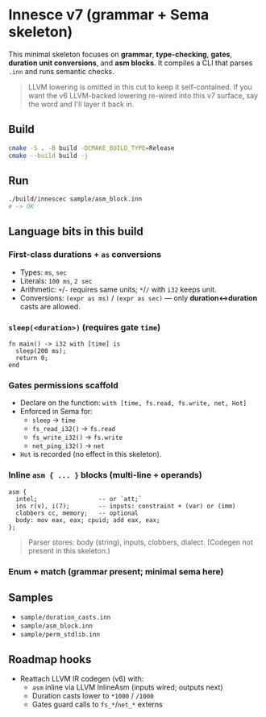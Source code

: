 
# Innesce v7 (grammar + Sema skeleton)

This minimal skeleton focuses on **grammar**, **type-checking**, **gates**, **duration unit conversions**, and **asm blocks**. It compiles a CLI that parses `.inn` and runs semantic checks.

> LLVM lowering is omitted in this cut to keep it self-contained. If you want the v6 LLVM-backed lowering re-wired into this v7 surface, say the word and I'll layer it back in.

## Build
```bash
cmake -S . -B build -DCMAKE_BUILD_TYPE=Release
cmake --build build -j
```

## Run
```bash
./build/innescec sample/asm_block.inn
# -> OK
```

## Language bits in this build

### First-class durations + `as` conversions
- Types: `ms`, `sec`
- Literals: `100 ms`, `2 sec`
- Arithmetic: `+`/`-` requires same units; `*`/`/` with `i32` keeps unit.
- Conversions: `(expr as ms)` / `(expr as sec)` — only **duration↔duration** casts are allowed.

### `sleep(<duration>)` (requires gate `time`)
```inn
fn main() -> i32 with [time] is
  sleep(200 ms);
  return 0;
end
```

### Gates permissions scaffold
- Declare on the function: `with [time, fs.read, fs.write, net, Hot]`
- Enforced in Sema for:
  - `sleep` → `time`
  - `fs_read_i32()` → `fs.read`
  - `fs_write_i32()` → `fs.write`
  - `net_ping_i32()` → `net`
- `Hot` is recorded (no effect in this skeleton).

### Inline `asm { ... }` blocks (multi-line + operands)
```inn
asm {
  intel;                 -- or `att;`
  ins r(v), i(7);        -- inputs: constraint + (var) or (imm)
  clobbers cc, memory;   -- optional
  body: mov eax, eax; cpuid; add eax, eax;
};
```
> Parser stores: body (string), inputs, clobbers, dialect. (Codegen not present in this skeleton.)

### Enum + match (grammar present; minimal sema here)

## Samples
- `sample/duration_casts.inn`
- `sample/asm_block.inn`
- `sample/perm_stdlib.inn`

## Roadmap hooks
- Reattach LLVM IR codegen (v6) with:
  - `asm` inline via LLVM InlineAsm (inputs wired; outputs next)
  - Duration casts lower to `*1000` / `/1000`
  - Gates guard calls to `fs_*`/`net_*` externs
